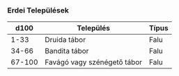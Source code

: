 ﻿
### Erdei Települések

| d100 | Település | Típus |
| ---- | --------- | ----- |
| 1-33 | Druida tábor  | Falu |
| 34-66 | Bandita tábor | Falu |
| 67-100 | Favágó vagy szénégető tábor | Falu |
